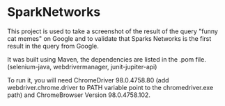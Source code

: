 # SparkNetworks
This project is used to take a screenshot of the result of the query "funny cat memes" on Google and to validate that Sparks Networks is the first result in the query from Google.

It was built using Maven, the dependencies are listed in the .pom file. (selenium-java, webdrivermanager, junit-jupiter-api)

To run it, you will need ChromeDriver 98.0.4758.80 (add webdriver.chrome.driver to PATH variable point to the chromedriver.exe path) and ChromeBrowser Version 98.0.4758.102. 
